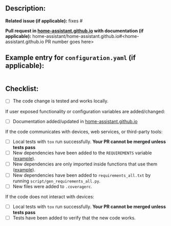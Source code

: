 ## Description:


**Related issue (if applicable):** fixes #<home-assistant issue number goes here>

**Pull request in [home-assistant.github.io](https://github.com/home-assistant/home-assistant.github.io) with documentation (if applicable):** home-assistant/home-assistant.github.io#<home-assistant.github.io PR number goes here>

## Example entry for `configuration.yaml` (if applicable):
```yaml

```

## Checklist:
  - [ ] The code change is tested and works locally.

If user exposed functionality or configuration variables are added/changed:
  - [ ] Documentation added/updated in [home-assistant.github.io](https://github.com/home-assistant/home-assistant.github.io)

If the code communicates with devices, web services, or third-party tools:
  - [ ] Local tests with `tox` run successfully. **Your PR cannot be merged unless tests pass**
  - [ ] New dependencies have been added to the `REQUIREMENTS` variable ([example][ex-requir]).
  - [ ] New dependencies are only imported inside functions that use them ([example][ex-import]).
  - [ ] New dependencies have been added to `requirements_all.txt` by running `script/gen_requirements_all.py`.
  - [ ] New files were added to `.coveragerc`.

If the code does not interact with devices:
  - [ ] Local tests with `tox` run successfully. **Your PR cannot be merged unless tests pass**
  - [ ] Tests have been added to verify that the new code works.

[ex-requir]: https://github.com/home-assistant/home-assistant/blob/dev/homeassistant/components/keyboard.py#L14
[ex-import]: https://github.com/home-assistant/home-assistant/blob/dev/homeassistant/components/keyboard.py#L54
